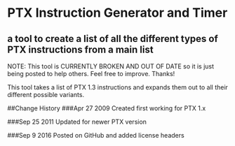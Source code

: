 # PTX Instruction Generator and Timer
## a tool to create a list of all the different types of PTX instructions from a main list

NOTE: This tool is CURRENTLY BROKEN AND OUT OF DATE so it is just being posted to help others. Feel free to improve.  Thanks!

This tool takes a list of PTX 1.3 instructions and expands them out to all their different possible variants. 

##Change History
###Apr 27 2009 
Created first working for PTX 1.x

###Sep 25 2011
Updated for newer PTX version

###Sep 9 2016 
Posted on GitHub and added license headers

